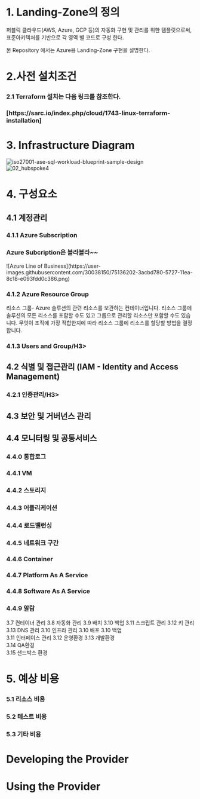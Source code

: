 # 1. Landing-Zone의 정의
퍼블릭 클라우드(AWS, Azure, GCP 등)의 자동화 구현 및 관리를 위한 템플릿으로써, 표준아키텍처를 기반으로 각 영역 별 코드로 구성 한다.

본 Repository 에서는 Azure용 Landing-Zone 구현을 설명한다.


# 2.사전 설치조건
<H3>2.1 Terraform 설치는 다음 링크를 참조한다.  </H3>  
<H3>[https://sarc.io/index.php/cloud/1743-linux-terraform-installation]</H3>    

# 3. Infrastructure Diagram  
![iso27001-ase-sql-workload-blueprint-sample-design](https://user-images.githubusercontent.com/30038150/75132423-32b96b00-571a-11ea-8c1a-0a0870720862.png)  
![02_hubspoke4](https://user-images.githubusercontent.com/30038150/75123212-d853e680-56e8-11ea-8c40-330ba8050592.png)  


# 4. 구성요소

<H2>4.1 계정관리</H2>  
<H3>4.1.1 Azure Subscription</H3>  
<H3>Azure Subcription은 블라블라~~   </H3>  
![Azure Line of Business](https://user-images.githubusercontent.com/30038150/75136202-3acbd780-5727-11ea-8c18-e093fdd0c386.png)  


<H3>4.1.2 Azure Resource Group</H3>  
리소스 그룹- Azure 솔루션의 관련 리소스를 보관하는 컨테이너입니다. 리소스 그룹에 솔루션의 모든 리소스를 포함할 수도 있고 그룹으로 관리할 리소스만 포함할 수도 있습니다. 무엇이 조직에 가장 적합한지에 따라 리소스 그룹에 리소스를 할당할 방법을 결정합니다.  

<H3>4.1.3 Users and Group/H3>    

<H2>4.2 식별 및 접근관리 (IAM - Identity and Access Management)</H2>  
<H3>4.2.1 인증관리/H3>  

<H2>4.3 보안 및 거버넌스 관리</H2>  

<H2>4.4 모니터링 및 공통서비스</H2>  
        <H3>4.4.0 통합로그</H3>  
        <H3>4.4.1 VM</H3> 
    <H3>4.4.2 스토리지</H3>  
    <H3>4.4.3 어플리케이션</H3>  
    <H3>4.4.4 로드밸런싱</H3>  
    <H3>4.4.5 네트워크 구간</H3>  
    <H3>4.4.6 Container</H3> 
    <H3>4.4.7 Platform As A Service</H3>  
    <H3>4.4.8 Software As A Service</H3>  
    <H3>4.4.9 알람</H3>  


3.7 컨테이너 관리
3.8 자동화 관리
3.9 배치
3.10 백업
3.11 스크립트 관리
3.12 키 관리
3.13 DNS 관리
3.10 인프라 관리
3.10 배포
3.10 백업  
3.11 인터페이스 관리
3.12 운영환경
3.13 개발환경  
3.14 QA환경  
3.15 샌드박스 환경  

# 5. 예상 비용
<H3>5.1 리소스 비용</H3>  
<H3>5.2 테스트 비용</H3>  
<H3>5.3 기타 비용</H3>  

# Developing the Provider


# Using the Provider
